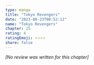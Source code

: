 ```yaml
---
type: manga
title: "Tokyo Revengers"
date: "2023-08-23T08:52:12"
name: "Tokyo Revengers"
chapter: 25
rating: 4
ratingEmoji: ⭐️⭐️⭐️⭐️
share: false
---
```


_[No review was written for this chapter]_
